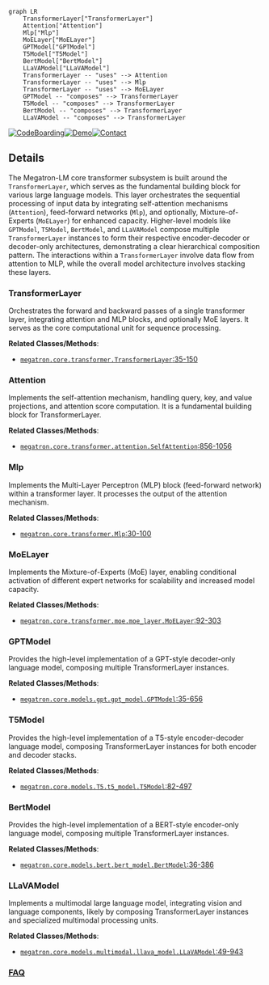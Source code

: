 ```mermaid
graph LR
    TransformerLayer["TransformerLayer"]
    Attention["Attention"]
    Mlp["Mlp"]
    MoELayer["MoELayer"]
    GPTModel["GPTModel"]
    T5Model["T5Model"]
    BertModel["BertModel"]
    LLaVAModel["LLaVAModel"]
    TransformerLayer -- "uses" --> Attention
    TransformerLayer -- "uses" --> Mlp
    TransformerLayer -- "uses" --> MoELayer
    GPTModel -- "composes" --> TransformerLayer
    T5Model -- "composes" --> TransformerLayer
    BertModel -- "composes" --> TransformerLayer
    LLaVAModel -- "composes" --> TransformerLayer
```

[![CodeBoarding](https://img.shields.io/badge/Generated%20by-CodeBoarding-9cf?style=flat-square)](https://github.com/CodeBoarding/GeneratedOnBoardings)[![Demo](https://img.shields.io/badge/Try%20our-Demo-blue?style=flat-square)](https://www.codeboarding.org/demo)[![Contact](https://img.shields.io/badge/Contact%20us%20-%20contact@codeboarding.org-lightgrey?style=flat-square)](mailto:contact@codeboarding.org)

## Details

The Megatron-LM core transformer subsystem is built around the `TransformerLayer`, which serves as the fundamental building block for various large language models. This layer orchestrates the sequential processing of input data by integrating self-attention mechanisms (`Attention`), feed-forward networks (`Mlp`), and optionally, Mixture-of-Experts (`MoELayer`) for enhanced capacity. Higher-level models like `GPTModel`, `T5Model`, `BertModel`, and `LLaVAModel` compose multiple `TransformerLayer` instances to form their respective encoder-decoder or decoder-only architectures, demonstrating a clear hierarchical composition pattern. The interactions within a `TransformerLayer` involve data flow from attention to MLP, while the overall model architecture involves stacking these layers.

### TransformerLayer
Orchestrates the forward and backward passes of a single transformer layer, integrating attention and MLP blocks, and optionally MoE layers. It serves as the core computational unit for sequence processing.


**Related Classes/Methods**:

- <a href="https://github.com/NVIDIA/Megatron-LM/blob/main/megatron/core/transformer/transformer_layer.py#L35-L150" target="_blank" rel="noopener noreferrer">`megatron.core.transformer.TransformerLayer`:35-150</a>


### Attention
Implements the self-attention mechanism, handling query, key, and value projections, and attention score computation. It is a fundamental building block for TransformerLayer.


**Related Classes/Methods**:

- <a href="https://github.com/NVIDIA/Megatron-LM/blob/main/megatron/core/transformer/attention.py#L856-L1056" target="_blank" rel="noopener noreferrer">`megatron.core.transformer.attention.SelfAttention`:856-1056</a>


### Mlp
Implements the Multi-Layer Perceptron (MLP) block (feed-forward network) within a transformer layer. It processes the output of the attention mechanism.


**Related Classes/Methods**:

- <a href="https://github.com/NVIDIA/Megatron-LM/blob/main/megatron/core/transformer/mlp.py#L30-L100" target="_blank" rel="noopener noreferrer">`megatron.core.transformer.Mlp`:30-100</a>


### MoELayer
Implements the Mixture-of-Experts (MoE) layer, enabling conditional activation of different expert networks for scalability and increased model capacity.


**Related Classes/Methods**:

- <a href="https://github.com/NVIDIA/Megatron-LM/blob/main/megatron/core/transformer/moe/moe_layer.py#L92-L303" target="_blank" rel="noopener noreferrer">`megatron.core.transformer.moe.moe_layer.MoELayer`:92-303</a>


### GPTModel
Provides the high-level implementation of a GPT-style decoder-only language model, composing multiple TransformerLayer instances.


**Related Classes/Methods**:

- <a href="https://github.com/NVIDIA/Megatron-LM/blob/main/megatron/core/models/gpt/gpt_model.py#L35-L656" target="_blank" rel="noopener noreferrer">`megatron.core.models.gpt.gpt_model.GPTModel`:35-656</a>


### T5Model
Provides the high-level implementation of a T5-style encoder-decoder language model, composing TransformerLayer instances for both encoder and decoder stacks.


**Related Classes/Methods**:

- <a href="https://github.com/NVIDIA/Megatron-LM/blob/main/megatron/core/models/T5/t5_model.py#L82-L497" target="_blank" rel="noopener noreferrer">`megatron.core.models.T5.t5_model.T5Model`:82-497</a>


### BertModel
Provides the high-level implementation of a BERT-style encoder-only language model, composing multiple TransformerLayer instances.


**Related Classes/Methods**:

- <a href="https://github.com/NVIDIA/Megatron-LM/blob/main/megatron/core/models/bert/bert_model.py#L36-L386" target="_blank" rel="noopener noreferrer">`megatron.core.models.bert.bert_model.BertModel`:36-386</a>


### LLaVAModel
Implements a multimodal large language model, integrating vision and language components, likely by composing TransformerLayer instances and specialized multimodal processing units.


**Related Classes/Methods**:

- <a href="https://github.com/NVIDIA/Megatron-LM/blob/main/megatron/core/models/multimodal/llava_model.py#L49-L943" target="_blank" rel="noopener noreferrer">`megatron.core.models.multimodal.llava_model.LLaVAModel`:49-943</a>




### [FAQ](https://github.com/CodeBoarding/GeneratedOnBoardings/tree/main?tab=readme-ov-file#faq)